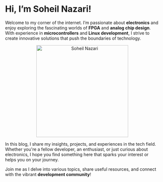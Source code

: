 # Hi, I’m **Soheil Nazari**!

Welcome to my corner of the internet. I’m passionate about **electronics** and enjoy exploring the fascinating worlds of **FPGA** and **analog chip design**. With experience in **microcontrollers** and **Linux development**, I strive to create innovative solutions that push the boundaries of technology.


<p align="center">
  <img src="https://github.com/user-attachments/assets/7a4db969-6041-448e-887a-e494066e84ce" alt="Soheil Nazari" width="300"/>
</p>


In this blog, I share my insights, projects, and experiences in the tech field. Whether you're a fellow developer, an enthusiast, or just curious about electronics, I hope you find something here that sparks your interest or helps you on your journey.

Join me as I delve into various topics, share useful resources, and connect with the vibrant **development community**!

